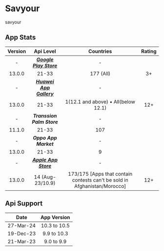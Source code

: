 # Savyour
savyour

## App Stats
Version|Api Level|Countries|Rating
:-:|:-:|:-:|:-:
-|***[Google Play Store](https://play.google.com/store/apps/details?id=com.disrupt.savyour&hl=en&gl=US&pli=1)***|-
13.0.0|21-33|177 (All)|3+
-|***[Huawei App Gallery](https://appgallery.huawei.com/#/app/C103151451)***|-
13.0.0|21-33|1(12.1 and above) • All(below 12.1)|12+
-|***Transsion Palm Store***|-
11.1.0|21-33|107|
-|***Oppo App Market***|-
13.0.0|21-33|9|
-|***[Apple App Store](https://apps.apple.com/pk/app/savyour-cashback-discounts/id1237114277)***|-
13.0.0|14 (Aug-23/10.9)| 173/175 [Apps that contain contests can't be sold in Afghanistan/Morocco]|12+

## Api Support
Date|App Version
:-:|:-:
27-Mar-24|10.3 to 10.5
19-Dec-23|9.9 to 10.3
21-Mar-23|9.0 to 9.9

